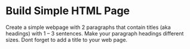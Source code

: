 # Build Simple HTML Page

Create a simple webpage with 2 paragraphs that contain titles (aka headings) with 1 – 3 sentences. Make your paragraph headings different sizes. Dont forget to add a title to your web page.
